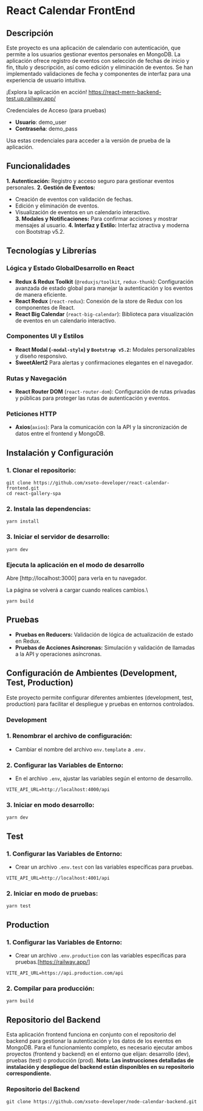 # React Calendar FrontEnd

## Descripción
Este proyecto es una aplicación de calendario con autenticación, que permite a los usuarios gestionar eventos personales en MongoDB. La aplicación ofrece registro de eventos con selección de fechas de inicio y fin, título y descripción, así como edición y eliminación de eventos. Se han implementado validaciones de fecha y componentes de interfaz para una experiencia de usuario intuitiva.

¡Explora la aplicación en acción!
https://react-mern-backend-test.up.railway.app/

Credenciales de Acceso (para pruebas)

- **Usuario**: demo_user
- **Contraseña**: demo_pass

Usa estas credenciales para acceder a la versión de prueba de la aplicación.

## Funcionalidades
**1. Autenticación:** Registro y acceso seguro para gestionar eventos personales.
**2. Gestión de Eventos:**
- Creación de eventos con validación de fechas.
- Edición y eliminación de eventos.
- Visualización de eventos en un calendario interactivo.  
**3. Modales y Notificaciones:**  Para confirmar acciones y mostrar mensajes al usuario.
**4. Interfaz y Estilo:** Interfaz atractiva y moderna con Bootstrap v5.2.

## Tecnologías y Librerías
### Lógica y Estado GlobalDesarrollo en React
- **Redux & Redux Toolkit** (`@reduxjs/toolkit`, `redux-thunk`): Configuración avanzada de estado global para manejar la autenticación y los eventos de manera eficiente.
- **React Redux** (`react-redux`): Conexión de la store de Redux con los componentes de React.
- **React Big Calendar** (`react-big-calendar`): Biblioteca para visualización de eventos en un calendario interactivo.

### Componentes UI y Estilos
- **React Modal (`-modal-style`) y `Bootstrap v5.2`:** Modales personalizables y diseño responsivo.
- **SweetAlert2** Para alertas y confirmaciones elegantes en el navegador.

### Rutas y Navegación
- **React Router DOM** (`react-router-dom`): Configuración de rutas privadas y públicas para proteger las rutas de autenticación y eventos.

### Peticiones HTTP
- **Axios**(`axios`): Para la comunicación con la API y la sincronización de datos entre el frontend y MongoDB.

## Instalación y Configuración

### 1. Clonar el repositorio:
```
git clone https://github.com/xsoto-developer/react-calendar-frontend.git
cd react-gallery-spa
```
### 2. Instala las dependencias:
```
yarn install
```
### 3. Iniciar el servidor de desarrollo:   
```
yarn dev
```
### Ejecuta la aplicación en el modo de desarrollo
Abre [http://localhost:3000] para verla en tu navegador.

La página se volverá a cargar cuando realices cambios.\
```
yarn build
```
## Pruebas
- **Pruebas en Reducers:** Validación de lógica de actualización de estado en Redux.
- **Pruebas de Acciones Asíncronas:** Simulación y validación de llamadas a la API y operaciones asíncronas.

## Configuración de Ambientes (Development, Test, Production)
Este proyecto permite configurar diferentes ambientes (development, test, production) para facilitar el despliegue y pruebas en entornos controlados.
### Development
### 1. Renombrar el archivo de configuración:
- Cambiar el nombre del archivo `env.template` a `.env.`

### 2. Configurar las Variables de Entorno:
- En el archivo `.env`, ajustar las variables según el entorno de desarrollo.
```
VITE_API_URL=http://localhost:4000/api
```
### 3. Iniciar en modo desarrollo:  
```
yarn dev
```

## Test
### 1. Configurar las Variables de Entorno:
- Crear un archivo `.env.test`  con las variables específicas para pruebas.
```
VITE_API_URL=http://localhost:4001/api
```
### 2. Iniciar en modo de pruebas:
```
yarn test
```
## Production
### 1. Configurar las Variables de Entorno:
- Crear un archivo `.env.production` con las variables específicas para pruebas.[https://railway.app/] 
```
VITE_API_URL=https://api.production.com/api
```
### 2. Compilar para producción:
```
yarn build
```

## Repositorio del Backend
Esta aplicación frontend funciona en conjunto con el repositorio del backend para gestionar la autenticación y los datos de los eventos en MongoDB. Para el funcionamiento completo, es necesario ejecutar ambos proyectos (frontend y backend) en el entorno que elijan: desarrollo (dev), pruebas (test) o producción (prod).
**Nota: Las instrucciones detalladas de instalación y despliegue del backend están disponibles en su repositorio correspondiente.**
### Repositorio del Backend
```
git clone https://github.com/xsoto-developer/node-calendar-backend.git
```